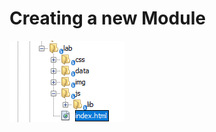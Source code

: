 Creating a new Module
======================


![image](https://github.com/gforti/angularjs-workshop-tutorial/blob/master/guides/img/angular-7-module-step1.png)
